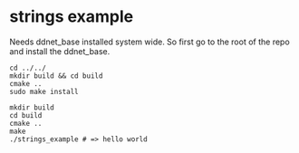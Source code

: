 # strings example

Needs ddnet_base installed system wide. So first go to the root of the repo and install the ddnet_base.

```
cd ../../
mkdir build && cd build
cmake ..
sudo make install
```

```
mkdir build
cd build
cmake ..
make
./strings_example # => hello world
```
